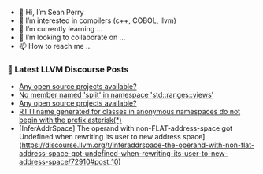 - 👋 Hi, I’m Sean Perry
- 👀 I’m interested in compilers (c++, COBOL, llvm)
- 🌱 I’m currently learning ...
- 💞️ I’m looking to collaborate on ...
- 📫 How to reach me ...

<!---
s66perry/s66perry is a ✨ special ✨ repository because its `README.md` (this file) appears on your GitHub profile.
You can click the Preview link to take a look at your changes.
--->
### 📕 Latest LLVM Discourse Posts

<!-- DISCOURSE-LLVM:START -->
- [Any open source projects available?](https://discourse.llvm.org/t/any-open-source-projects-available/72950#post_3)
- [No member named &#39;split&#39; in namespace &#39;std::ranges::views&#39;](https://discourse.llvm.org/t/no-member-named-split-in-namespace-std-views/72955#post_2)
- [Any open source projects available?](https://discourse.llvm.org/t/any-open-source-projects-available/72950#post_2)
- [RTTI name generated for classes in anonymous namespaces do not begin with the prefix asterisk&lpar;*&rpar;](https://discourse.llvm.org/t/rtti-name-generated-for-classes-in-anonymous-namespaces-do-not-begin-with-the-prefix-asterisk/72876#post_3)
- [InferAddrSpace] The operand with non-FLAT-address-space got Undefined when rewriting its user to new address space](https://discourse.llvm.org/t/inferaddrspace-the-operand-with-non-flat-address-space-got-undefined-when-rewriting-its-user-to-new-address-space/72910#post_10)
<!-- DISCOURSE-LLVM:END -->
